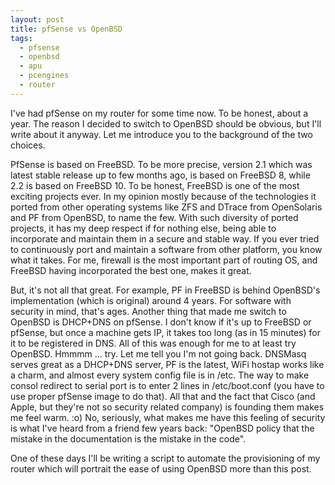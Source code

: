 ```yaml
---
layout: post
title: pfSense vs OpenBSD
tags:
  - pfsense
  - openbsd
  - apu
  - pcengines
  - router
---
```


I've had pfSense on my router for some time now. To be honest, about a year. The
reason I decided to switch to OpenBSD should be obvious, but I'll write about it
anyway. Let me introduce you to the background of the two choices.

PfSense is based on FreeBSD. To be more precise, version 2.1 which was latest
stable release up to few months ago, is based on FreeBSD 8, while 2.2 is based
on FreeBSD 10. To be honest, FreeBSD is one of the most exciting projects ever.
In my opinion mostly because of the technologies it ported from other operating
systems like ZFS and DTrace from OpenSolaris and PF from OpenBSD, to name the
few. With such diversity of ported projects, it has my deep respect if for
nothing else, being able to incorporate and maintain them in a secure and stable
way. If you ever tried to continuously port and maintain a software from other
platform, you know what it takes. For me, firewall is the most important part of
routing OS, and FreeBSD having incorporated the best one, makes it great.

But, it's not all that great. For example, PF in FreeBSD is behind OpenBSD's
implementation (which is original) around 4 years. For software with security in
mind, that's ages. Another thing that made me switch to OpenBSD is DHCP+DNS on
pfSense. I don't know if it's up to FreeBSD or pfSense, but once a machine gets
IP, it takes too long (as in 15 minutes) for it to be registered in DNS. All of
this was enough for me to at least try OpenBSD. Hmmmm ... try. Let me tell you
I'm not going back. DNSMasq serves great as a DHCP+DNS server, PF is the latest,
WiFi hostap works like a charm, and almost every system config file is in /etc.
The way to make consol redirect to serial port is to enter 2 lines in
/etc/boot.conf (you have to use proper pfSense image to do that). All that and
the fact that Cisco (and Apple, but they're not so security related company) is
founding them makes me feel warm. :o) No, seriously, what makes me have this
feeling of security is what I've heard from a friend few years back: "OpenBSD
policy that the mistake in the documentation is the mistake in the code".

One of these days I'll be writing a script to automate the provisioning of my
router which will portrait the ease of using OpenBSD more than this post.
